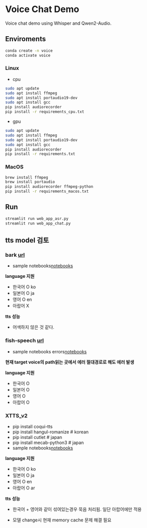 # Voice Chat Demo

Voice chat demo using Whisper and Qwen2-Audio.

## Enviroments
```bash
conda create -n voice
conda activate voice
```

### Linux
- cpu
```bash
sudo apt update
sudo apt install ffmpeg
sudo apt install portaudio19-dev
sudo apt install gcc
pip install audiorecorder
pip install -r requirements_cpu.txt
```

- gpu
```bash
sudo apt update
sudo apt install ffmpeg
sudo apt install portaudio19-dev
sudo apt install gcc
pip install audiorecorder
pip install -r requirements.txt
```


### MacOS
```zsh
brew install ffmpeg
brew install portaudio
pip install audiorecorder ffmpeg-python
pip install -r requirements_macos.txt
```

## Run

```bash
streamlit run web_app_asr.py
streamlit run web_app_chat.py
```

## tts model 검토
### bark [url](https://huggingface.co/suno/bark)

- sample notebooks[notebooks](notebooks/tts/bark.ipynb)

**language 지원**
- 한국어 O ko
- 일본어 O ja
- 영어 O en
- 아랍어 X

**tts 성능**
- 어색하지 않은 것 같다.

### fish-speech [url](https://github.com/fishaudio/fish-speech/tree/main)

- sample notebooks errors[notebooks](notebooks/tts/fish-speech.ipynb)

**현재 target voice의 path읽는 곳에서 에러 절대경로로 해도 에러 발생**

**language 지원**
- 한국어 O
- 일본어 O
- 영어 O
- 아랍어 O

### XTTS_v2

- pip install coqui-tts
- pip install hangul-romanize # korean
- pip install cutlet # japan
- pip install mecab-python3 # japan
- sample notebooks[notebooks](notebooks/tts/XTTS-v2.ipynb)

**language 지원**
- 한국어 O ko
- 일본어 O ja
- 영어 O en
- 아랍어 O ar

**tts 성능**
- 한국어 + 영어와 같이 섞여있는경우 묵음 처리됨. 일단 아랍어에만 적용

- 모델 change시 현재 memory cache 문제 해결 필요